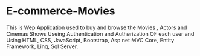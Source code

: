 # E-commerce-Movies
This is Wep Application used to buy and browse the Movies , Actors and Cinemas Shows 
    Useing Authentication and Autherization OF each user and Using HTML, CSS, JavaScript, Bootstrap, Asp.net MVC Core, Entity Framework, Linq, Sql Server.

